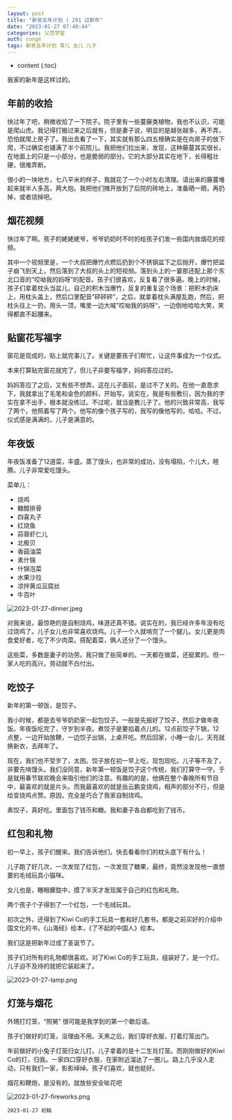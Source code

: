 ```yaml
---
layout: post
title: "新爸五年计划 | 291 过新年"
date: "2023-01-27 07:40:44"
categories: 父范学堂
auth: conge
tags: 新爸五年计划 育儿 女儿 儿子
---
```

* content
{:toc}

我家的新年是这样过的。




## 年前的收拾

快过年了吧，稍微收拾了一下院子。院子里有一些蔓藤类植物，我也不认识，可能是爬山虎。我记得打搬过来之后就有，但是妻子说，明显的是越张越多，再不弄，恐怕就爬上房子了。我出去看了一下，其实就有那么四五根确实是在向房子的放下爬，不过确实也铺满了半个前院儿。我把他们拉出来，发现，这种藤蔓其实很长，在地面上的只是一小部分，也是脆弱的部分。它的大部分其实在地下，长得粗壮硬，很难弄断。

很小的一块地方，七八平米的样子，我就花了一个小时左右清理。请出来的藤蔓堆起来就半人多高，两大抱。我把他们摊开放到了后院的砖地上，准备晒一晒，再扔掉，或者烧掉吧。


## 烟花视频

快过年了啊。孩子的姥姥姥爷，爷爷奶奶时不时的给孩子们发一些国内放烟花的视频。

其中一个视频里是，一个大叔把爆竹点燃后扔到个不锈钢盆下之后抛开，爆竹把盆子崩飞到天上，然后落到了大叔的头上的短视频。落到头上的一霎那还配上那个东北口音的“哎呦我的妈呀”的配音。孩子们很喜欢，反复看了很多遍。晚上的时候，孩子们拿着枕头当盆儿，自己的积木当爆竹，反复的重复这个场景：把积木扔床上，用枕头盖上，然后口里配音“砰砰砰”，之后，就拿着枕头满屋乱跑，然后，把枕头往上一扔，用头一顶，嘴里一边大喊”哎呦我的妈呀“，一边倒地哈哈大笑，笑得都直不起腰来。

## 贴窗花写福字

窗花是现成的，贴上就完事儿了。关键是要孩子们帮忙，让这件事成为一个仪式。

本来打算贴完窗花就完了，但儿子非要写福字，妈妈答应过的。

妈妈答应了之后，又有些不想弄。这在儿子面前，是过不了关的。在他一直恳求下，我就拿出了毛笔和金色的颜料，开始写。说实在，我是有些敷衍，因为我的字实在拿不出手，根本就没练过。不过呢，就当是教儿子了。他的兴致非常高，我写了两个，他照着写了两个。他写的像个孩子写的，我写的像他写的，哈哈。不过，仪式感是满满的，儿子是满意的。

## 年夜饭

年夜饭准备了12道菜，丰盛。蒸了馒头，也非常的成功，没有塌陷，个儿大，暄腾。儿子非常爱吃馒头。

菜单儿：

* 烧鸡
* 糖醋排骨
* 四喜丸子
* 红烧鱼
* 蒜蓉虾仁儿
* 北极贝
* 香菇油菜
* 素什锦
* 什锦泡菜
* 水果沙拉
* 凉拌黄瓜豆腐丝
* 牛百叶

![2023-01-27-dinner.jpeg](https://s2.loli.net/2023/01/28/umCBr1s3jbEO6fk.jpg)

对我来说，最惊艳的是自制烧鸡，味道还真不错。说实在的，我已经许多年没有吃过烧鸡了。儿子女儿也非常喜欢烧鸡。儿子一个人就啃完了一个腿儿。女儿更是肉食爱好者，吃了不少肉菜。搭配着菜，俩人还分了一个馒头。

这些菜，多数是妻子的功劳。我只做了些简单的。一天都在做菜，还挺累的。但一家人吃的高兴，劳动就不白付出。

## 吃饺子

新年的第一顿饭，是饺子。

我小时候，都是去爷爷奶奶家一起包饺子。一般是先报好了饺子，然后才做年夜饭。年夜饭吃完了，守岁到半夜。煮饺子是要掐着点儿的。12点前饺子下锅，12点整，一边开始放鞭，一边饺子出锅，上桌开吃。然后回家，小睡一会儿，天亮就换新衣，去拜年了。

现在，我们也不受岁了，太困。饺子放在初一早上吃，现包现吃。儿子等不及了，非要先啃馒头。我们没同意，新年第一顿饭是饺子这个传统，我们打算守一守。于是就用春节联欢晚会来吸引他们的注意。有趣的的是，他俩在整个春晚所有节目中，最喜欢的就是片头。而我最喜欢的就是岳云鹏变烧鸡，相声的部分不行，但是给变烧鸡点赞。原因，完全是巧合了我家自制烧鸡。

素饺子，真好吃。里面包了钱币和糖。我和妻子各自都吃到了钱币。

## 红包和礼物

初一早上，孩子们醒来。我们告诉他们，快去看看你们的枕头底下有什么！

儿子跑了好几次，一次发现了红包，一次发现了糖果，最终，竟然没发现他一直想要的毛绒玩具小猫咪。

女儿也是，睡眼朦胧中，摸了半天才发现属于自己的红包和礼物。

两个孩子个子得到了一个红包，一个毛绒玩具。

初次之外，还得到了Kiwi Co的手工玩具一套和好几套书，都是之前买好的介绍中国文化的书，《山海经》绘本，《了不起的中国人》绘本。

我们这是把新年过成了圣诞节了。

孩子们对所有的礼物都很喜欢。对了Kiwi Co的手工玩具，组装好了，是一个灯。儿子迫不及待的就把它装起来了。

![2023-01-27-lamp.png](https://s2.loli.net/2023/01/28/CvXoL74znUl5tmh.png)

## 灯笼与烟花

外甥打灯笼，“照舅” 很可能是我学到的第一个歇后语。

孩子们做好的灯笼，没理由不用。天黑之后，我们穿好衣服，打着灯笼出门。

年前做好的小兔子灯笼归女儿打。儿子拿着的是十二生肖灯笼。而刚刚做好的Kiwi Co的灯，归我。一家四口穿好衣服，在家附近溜达了一圈儿。路上几乎没人走动，只有我们一家，影影绰绰。孩子们喜欢，就也挺好。

烟花和鞭炮，是没有的。就放些安全呲花吧

![2023-01-27-fireworks.png](https://s2.loli.net/2023/01/28/VklHiesNfvRhmru.png)

```
2023-01-27 初稿
```
